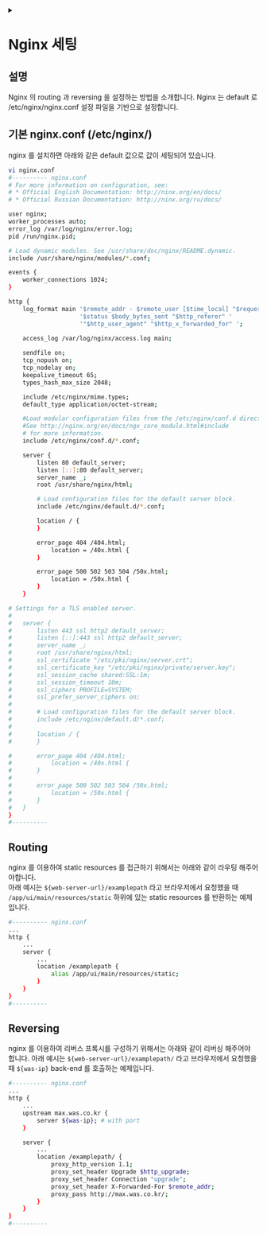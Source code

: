 <link rel="stylesheet" type="text/css" href="/css/header.css">
<link rel="stylesheet" type="text/css" href="/css/bootstrap/5.3.0-alpha1/bootstrap.css">
<div class="sticky-top bg-white pt-1 pb-2" id="header-div-max"></div>
<details id="display-none"><summary></summary>
  <script src="/js/header.js" defer="defer"></script>
  <script src="/js/bootstrap/5.3.0-alpha1/bootstrap.bundle.js" defer="defer"></script>
</details>

# Nginx 세팅
## 설명
Nginx 의 routing 과 reversing 을 설정하는 방법을 소개합니다.
Nginx 는 default 로 /etc/nginx/nginx.conf 설정 파일을 기반으로 설정합니다.

## 기본 nginx.conf (/etc/nginx/)
nginx 를 설치하면 아래와 같은 default 값으로 값이 세팅되어 있습니다.

```bash
vi nginx.conf
#---------- nginx.conf
# For more information on configuration, see:
# * Official English Documentation: http://ninx.org/en/docs/
# * Official Russian Documentation: http://ninx.org/ru/docs/

user nginx;
worker_processes auto;
error_log /var/log/nginx/error.log;
pid /run/nginx.pid;

# Load dynamic modules. See /usr/share/doc/nginx/README.dynamic.
include /usr/share/nginx/modules/*.conf;

events {
    worker_connections 1024;
}

http {
    log_format main '$remote_addr - $remote_user [$time_local] "$request" '
                    '$status $body_bytes_sent "$http_referer" '
                    '"$http_user_agent" "$http_x_forwarded_for" ';
    
    access_log /var/log/nginx/access.log main;

    sendfile on;
    tcp_nopush on;
    tcp_nodelay on;
    keepalive_timeout 65;
    types_hash_max_size 2048;

    include /etc/nginx/mime.types;
    default_type application/octet-stream;

    #Load modular configuration files from the /etc/nginx/conf.d directory.
    #See http://nginx.org/en/docs/ngx_core_module.html#include
    # for more information.
    include /etc/nginx/conf.d/*.conf;

    server {
        listen 80 default_server;
        listen [::]:80 default_server;
        server_name _;
        root /usr/share/nginx/html;

        # Load configuration files for the default server block.
        include /etc/nginx/default.d/*.conf;

        location / {
        }

        error_page 404 /404.html;
            location = /40x.html {
        }

        error_page 500 502 503 504 /50x.html;
            location = /50x.html {
        }
    }

# Settings for a TLS enabled server.
# 
#   server {
#       listen 443 ssl http2 default_server;
#       listen [::]:443 ssl http2 default_server;
#       server_name _;
#       root /usr/share/nginx/html;
#       ssl_certificate "/etc/pki/nginx/server.crt";
#       ssl_certificate_key "/etc/pki/nginx/private/server.key";
#       ssl_session_cache shared:SSL:1m;
#       ssl_session_timeout 10m;
#       ssl_ciphers PROFILE=SYSTEM;
#       ssl_prefer_server_ciphers on;
#
#       # Load configuration files for the default server block.
#       include /etc/nginx/default.d/*.conf;
#       
#       location / {
#       }

#       error_page 404 /404.html;
#           location = /40x.html {
#       }
#
#       error_page 500 502 503 504 /50x.html;
#           location = /50x.html {
#       }
#   }   
}
#----------
```

## Routing 
nginx 를 이용하여 static resources 를 접근하기 위해서는 아래와 같이 라우팅 해주어야합니다.  
아래 예시는 `${web-server-url}/examplepath` 라고 브라우저에서 요청했을 때 `/app/ui/main/resources/static` 하위에 있는 static resources 를 반환하는 예제 입니다.

```bash
#---------- nginx.conf
...
http {
    ...
    server {
        ...
        location /examplepath {
            alias /app/ui/main/resources/static;
        }
    }
}
#----------
```

## Reversing
nginx 를 이용하여 리버스 프록시를 구성하기 위해서는 아래와 같이 리버싱 해주어야 합니다.
아래 예시는 `${web-server-url}/examplepath/` 라고 브라우저에서 요청했을 때 `${was-ip}` back-end 를 호출하는 예제입니다.

```bash
#---------- nginx.conf
...
http {
    ...
    upstream max.was.co.kr {
        server ${was-ip}; # with port
    }

    server {
        ...
        location /examplepath/ {
            proxy_http_version 1.1;
            proxy_set_header Upgrade $http_upgrade;
            proxy_set_header Connection "upgrade";
            proxy_set_header X-Forwarded-For $remote_addr;
            proxy_pass http://max.was.co.kr/;
        }
    }
}
#----------
```